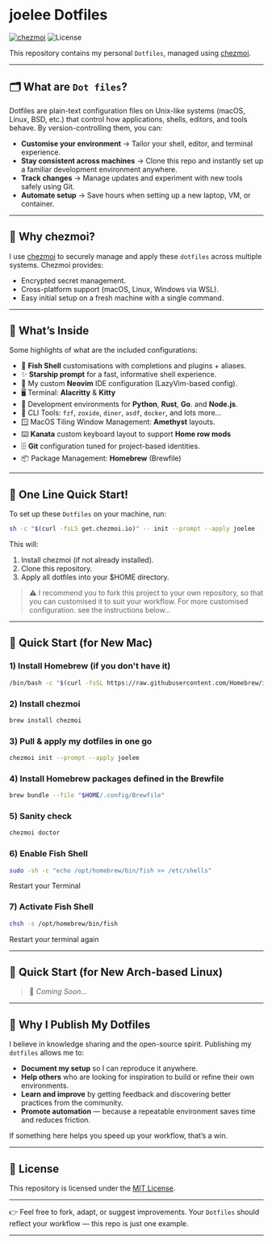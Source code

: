 # joelee Dotfiles

[![chezmoi](https://img.shields.io/badge/managed%20with-chezmoi-00A0FF.svg)](https://www.chezmoi.io/)
![License](https://img.shields.io/badge/license-MIT-blue)

This repository contains my personal `Dotfiles`, managed using [chezmoi](https://www.chezmoi.io/). 

---

## 🗂️ What are `Dot files`?
Dotfiles are plain-text configuration files on Unix-like systems (macOS, Linux, BSD, etc.) that control how applications, shells, editors, and tools behave. By version-controlling them, you can:

- **Customise your environment** → Tailor your shell, editor, and terminal experience.
- **Stay consistent across machines** → Clone this repo and instantly set up a familiar development environment anywhere.
- **Track changes** → Manage updates and experiment with new tools safely using Git.
- **Automate setup** → Save hours when setting up a new laptop, VM, or container.

---

## 🔧 Why chezmoi?
I use [chezmoi](https://www.chezmoi.io/) to securely manage and apply these `dotfiles` across multiple systems. Chezmoi provides:

- Encrypted secret management.
- Cross-platform support (macOS, Linux, Windows via WSL).
- Easy initial setup on a fresh machine with a single command.

---

## 📂 What’s Inside
Some highlights of what are the included configurations:

- 🐚 **Fish Shell** customisations with completions and plugins + aliases.
- ✨ **Starship prompt** for a fast, informative shell experience.
- 🧪 My custom **Neovim** IDE configuration (LazyVim-based config).
- 🖥️ Terminal: **Alacritty** & **Kitty**
- 🧩 Development environments for **Python**, **Rust**, **Go**. and **Node.js**.
- 🧰 CLI Tools: `fzf`, `zoxide`, `diner`, `asdf`, `docker`, and lots more...
- 🪟 MacOS Tiling Window Management: **Amethyst** layouts.
- ⌨️ **Kanata** custom keyboard layout to support **Home row mods** 
- 🗄️ **Git** configuration tuned for project-based identities.
- 📦 Package Management: **Homebrew** (Brewfile)

---

## 🚀 One Line Quick Start!
To set up these `Dotfiles` on your machine, run:
```bash
sh -c "$(curl -fsLS get.chezmoi.io)" -- init --prompt --apply joelee
```
This will:
1. Install chezmoi (if not already installed).
2. Clone this repository.
3. Apply all dotfiles into your $HOME directory.

> ⚠️ I recommend you to fork this project to your own repository, so that you can customised it to suit your workflow.
> For more customised configuration. see the instructions below...

---

## 🚀 Quick Start (for New Mac)

### 1) Install Homebrew (if you don't have it)
```bash
/bin/bash -c "$(curl -fsSL https://raw.githubusercontent.com/Homebrew/install/HEAD/install.sh)"
```

### 2) Install chezmoi
```bash
brew install chezmoi
```

### 3) Pull & apply my dotfiles in one go
```bash
chezmoi init --prompt --apply joelee
```

### 4) Install Homebrew packages defined in the Brewfile
```bash
brew bundle --file "$HOME/.config/Brewfile"
```

### 5) Sanity check
```bash
chezmoi doctor
```

### 6) Enable Fish Shell
```bash
sudo -sh -c "echo /opt/homebrew/bin/fish >> /etc/shells"
```
Restart your Terminal

### 7) Activate Fish Shell
```bash
chsh -s /opt/homebrew/bin/fish
```
Restart your terminal again

---

## 🚀 Quick Start (for New Arch-based Linux)
> 🚧 _Coming Soon..._

---

## 🙌 Why I Publish My Dotfiles

I believe in knowledge sharing and the open-source spirit. Publishing my `dotfiles` allows me to:

- **Document my setup** so I can reproduce it anywhere.
- **Help others** who are looking for inspiration to build or refine their own environments.
- **Learn and improve** by getting feedback and discovering better practices from the community.
- **Promote automation** — because a repeatable environment saves time and reduces friction.

If something here helps you speed up your workflow, that’s a win.

---

## 📜 License
This repository is licensed under the [MIT License](LICENSE).

---

👉 Feel free to fork, adapt, or suggest improvements. Your `Dotfiles` should reflect your workflow — this repo is just one example.

---
